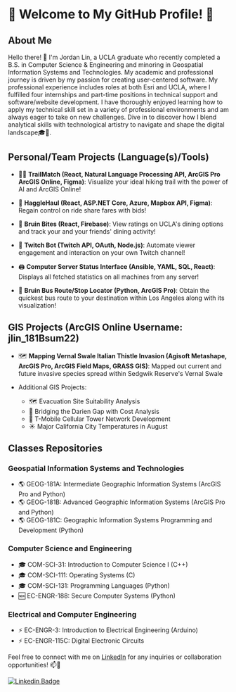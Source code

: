 # 🌟 Welcome to My GitHub Profile! 🌟

## About Me

Hello there! 👋 I'm Jordan Lin, a UCLA graduate who recently completed a B.S. in Computer Science & Engineering and minoring in Geospatial Information Systems and Technologies. My academic and professional journey is driven by my passion for creating user-centered software. My professional experience includes roles at both Esri and UCLA, where I fulfilled four internships and part-time positions in technical support and software/website development. I have thoroughly enjoyed learning how to apply my technical skill set in a variety of professional environments and am always eager to take on new challenges. Dive in to discover how I blend analytical skills with technological artistry to navigate and shape the digital landscape🎓🚀.

## Personal/Team Projects (Language(s)/Tools)

- 🚶‍♂️ **TrailMatch (React, Natural Language Processing API, ArcGIS Pro ArcGIS Online, Figma)**: Visualize your ideal hiking trail with the power of AI and ArcGIS Online!

-  🚗 **HaggleHaul  (React, ASP.NET Core, Azure, Mapbox API, Figma)**: Regain control on ride share fares with bids!
  
- 🍔 **Bruin Bites (React, Firebase)**: View ratings on UCLA's dining options and track your and your friends' dining activity!

- 💬 **Twitch Bot (Twitch API, OAuth, Node.js)**: Automate viewer engagement and interaction on your own Twitch channel!

- 🖨️ **Computer Server Status Interface (Ansible, YAML, SQL, React)**: Displays all fetched statistics on all machines from any server!

- 🚌 **Bruin Bus Route/Stop Locator (Python, ArcGIS Pro)**: Obtain the quickest bus route to your destination within Los Angeles along with its visualization!
  
## GIS Projects (ArcGIS Online Username: jlin_181Bsum22)
- 🗺️ **Mapping Vernal Swale Italian Thistle Invasion (Agisoft Metashape, ArcGIS Pro, ArcGIS Field Maps, GRASS GIS)**: Mapped out current and future invasive species spread within Sedgwik Reserve's Vernal Swale 
  
- Additional GIS Projects:
  - 🗺️ Evacuation Site Suitability Analysis
  - 🌉 Bridging the Darien Gap with Cost Analysis
  - 📶 T-Mobile Cellular Tower Network Development
  - ☀️ Major California City Temperatures in August

## Classes Repositories

### Geospatial Information Systems and Technologies

- 🌎 GEOG-181A: Intermediate Geographic Information Systems (ArcGIS Pro and Python)
- 🌎 GEOG-181B: Advanced Geographic Information Systems (ArcGIS Pro and Python)
- 🌎 GEOG-181C: Geographic Information Systems Programming and Development (Python)

### Computer Science and Engineering

- 🎓 COM-SCI-31: Introduction to Computer Science I (C++)
- 🎓 COM-SCI-111: Operating Systems (C)
- 🎓 COM-SCI-131: Programming Languages (Python)
- 🆕 EC-ENGR-188: Secure Computer Systems (Python)

### Electrical and Computer Engineering

- ⚡ EC-ENGR-3: Introduction to Electrical Engineering (Arduino)
- ⚡ EC-ENGR-115C: Digital Electronic Circuits

Feel free to connect with me on [LinkedIn](https://www.linkedin.com/in/jordanlin2003) for any inquiries or collaboration opportunities! 📫🤝

[![Linkedin Badge](https://img.shields.io/badge/-JordanLin-blue?style=flat-square&logo=Linkedin&logoColor=white&link=https://www.linkedin.com/in/jordanlin2003/)](https://www.linkedin.com/in/jordanlin2003/)
